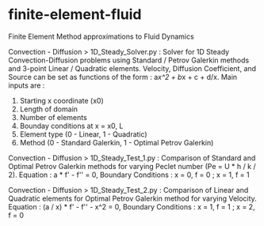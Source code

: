# finite-element-fluid

Finite Element Method approximations to Fluid Dynamics


Convection - Diffusion > 1D_Steady_Solver.py :
Solver for 1D Steady Convection-Diffusion problems using Standard / Petrov Galerkin methods and 3-point Linear / Quadratic elements.
Velocity, Diffusion Coefficient, and Source can be set as functions of the form : a*x^2 + b*x + c + d/x.
Main inputs are :
 1. Starting x coordinate (x0)
 2. Length of domain
 3. Number of elements
 4. Bounday conditions at x = x0, L
 5. Element type (0 - Linear, 1 - Quadratic)
 6. Method (0 - Standard Galerkin, 1 - Optimal Petrov Galerkin)


Convection - Diffusion > 1D_Steady_Test_1.py :
Comparison of Standard and Optimal Petrov Galerkin methods for varying Peclet number (Pe = U * h / k / 2).
Equation : a * f' - f'' = 0,
Boundary Conditions : x = 0, f = 0 ; x = 1, f = 1


Convection - Diffusion > 1D_Steady_Test_2.py :
Comparison of Linear and Quadratic elements for Optimal Petrov Galerkin method for varying Velocity.
Equation : (a / x) * f' - f'' - x^2 = 0,
Boundary Conditions : x = 1, f = 1 ; x = 2, f = 0
